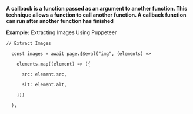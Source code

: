 
**A callback is a function passed as an argument to another function. This technique allows a function to call another function. A callback function can run after another function has finished**


**Example:** Extracting Images Using Puppeteer
```
// Extract Images

  const images = await page.$$eval("img", (elements) =>

    elements.map((element) => ({

      src: element.src,

      slt: element.alt,

    }))

  );
```

